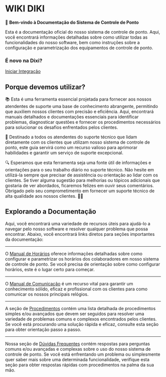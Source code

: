 # WIKI DIKI

👋 **Bem-vindo à Documentação do Sistema de Controle de Ponto**

Esta é a documentação oficial do nosso sistema de controle de ponto. Aqui, você encontrará informações detalhadas sobre como utilizar todas as funcionalidades do nosso software, bem como instruções sobre a configuração e parametrização dos equipamentos de controle de ponto.

### É novo na Dixi?
[Iniciar Integração](./integracao/README.md)

## Porque devemos utilizar?

📚 Esta é uma ferramenta essencial projetada para fornecer aos nossos atendentes de suporte uma base de conhecimento abrangente, permitindo que auxiliem nossos clientes com precisão e eficiência. Aqui, encontrará manuais detalhados e documentações essenciais para identificar problemas, diagnosticar questões e fornecer os procedimentos necessários para solucionar os desafios enfrentados pelos clientes.

🚀 Destinado a todos os atendentes do suporte técnico que lidam diretamente com os clientes que utilizam nosso sistema de controle de ponto, este guia servirá como um recurso valioso para aprimorar habilidades e garantir um serviço de suporte excepcional.

🔍 Esperamos que esta ferramenta seja uma fonte útil de informações e orientações para o seu trabalho diário no suporte técnico. Não hesite em utilizá-la sempre que precisar de assistência ou orientação ao lidar com os clientes. Se tiver alguma sugestão para melhorias ou tópicos adicionais que gostaria de ver abordados, ficaremos felizes em ouvir seus comentários. Obrigado pelo seu comprometimento em fornecer um suporte técnico de alta qualidade aos nossos clientes. 🚀🌟

## **Explorando a Documentação**

Aqui, você encontrará uma variedade de recursos úteis para ajudá-lo a navegar pelo nosso software e resolver qualquer problema que possa encontrar. Abaixo, você encontrará links diretos para seções importantes da documentação:

---

O [Manual de Horários](#)  oferece informações detalhadas sobre como configurar e parametrizar os horários dos colaboradores em nosso sistema de controle de ponto. Se você precisa de orientação sobre como configurar horários, este é o lugar certo para começar.

---

O [Manual de Comunicação](#) é um recurso vital para garantir um conhecimento sólido, eficaz e profissional com os clientes para como comunicar os nossos principais relógios.

---

A seção de [Procedimentos](#) contém uma lista detalhada de procedimentos simples e/ou avançados que devem ser seguidos para resolver uma variedade de problemas comuns e complexos encontrados pelos clientes. Se você está procurando uma solução rápida e eficaz, consulte esta seção para obter orientação passo a passo.

---

Nossa seção de [Dúvidas Frequentes](#) contém respostas para perguntas comuns e/ou avançadas e complexas sobre o uso do nosso sistema de controle de ponto. Se você está enfrentando um problema ou simplesmente quer saber mais sobre uma determinada funcionalidade, verifique esta seção para obter respostas rápidas com procedimentos na palma da sua mão.

